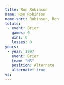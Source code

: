 ```yaml
---
title: Ron Robinson
name: Ron Robinson
name-sort: Robinson, Ron
totals:
 - event: Brier
   games: 0
   wins: 0
   losses: 0
years:
 - year: 1997
   event: Brier
   team: "NS"
   position: Alternate
   alternate: true
vs:
---
```


